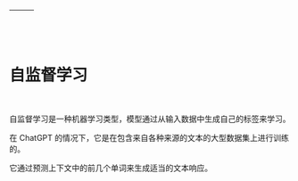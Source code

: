 | ![图像](img/chapter_title_corner_decoration_left.png) |  | ![图像](img/chapter_title_corner_decoration_right.png) |
| --- | --- | --- |

![图像](img/chapter_title_above.png)

# 自监督学习

![图像](img/chapter_title_below.png)

自监督学习是一种机器学习类型，模型通过从输入数据中生成自己的标签来学习。

在 ChatGPT 的情况下，它是在包含来自各种来源的文本的大型数据集上进行训练的。

它通过预测上下文中的前几个单词来生成适当的文本响应。
